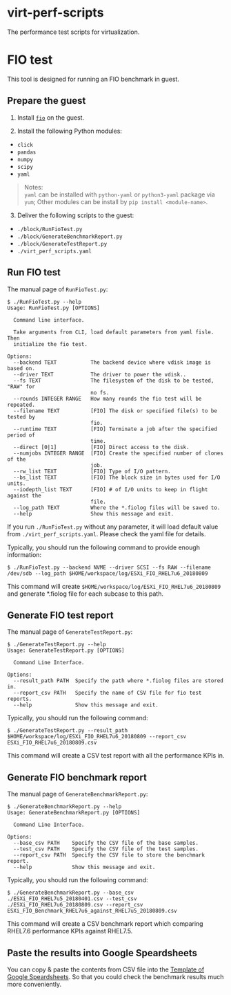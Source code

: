 # virt-perf-scripts

The performance test scripts for virtualization.

# FIO test

This tool is designed for running an FIO benchmark in guest.

## Prepare the guest

1. Install [`fio`](https://github.com/axboe/fio/releases) on the guest.

2. Install the following Python modules:
- `click`
- `pandas`
- `numpy`
- `scipy`
- `yaml`

> Notes:  
> `yaml` can be installed with `python-yaml` or `python3-yaml` package via `yum`;
> Other modules can be install by `pip install <module-name>`.

3. Deliver the following scripts to the guest:
- `./block/RunFioTest.py`
- `./block/GenerateBenchmarkReport.py`
- `./block/GenerateTestReport.py`
- `./virt_perf_scripts.yaml`

## Run FIO test

The manual page of `RunFioTest.py`:

```
$ ./RunFioTest.py --help
Usage: RunFioTest.py [OPTIONS]

  Command line interface.

  Take arguments from CLI, load default parameters from yaml fisle. Then
  initialize the fio test.

Options:
  --backend TEXT           The backend device where vdisk image is based on.
  --driver TEXT            The driver to power the vdisk..
  --fs TEXT                The filesystem of the disk to be tested, "RAW" for
                           no fs.
  --rounds INTEGER RANGE   How many rounds the fio test will be repeated.
  --filename TEXT          [FIO] The disk or specified file(s) to be tested by
                           fio.
  --runtime TEXT           [FIO] Terminate a job after the specified period of
                           time.
  --direct [0|1]           [FIO] Direct access to the disk.
  --numjobs INTEGER RANGE  [FIO] Create the specified number of clones of the
                           job.
  --rw_list TEXT           [FIO] Type of I/O pattern.
  --bs_list TEXT           [FIO] The block size in bytes used for I/O units.
  --iodepth_list TEXT      [FIO] # of I/O units to keep in flight against the
                           file.
  --log_path TEXT          Where the *.fiolog files will be saved to.
  --help                   Show this message and exit.
```

If you run `./RunFioTest.py` without any parameter, it will load default value from `./virt_perf_scripts.yaml`. Please check the yaml file for details.

Typically, you should run the following command to provide enough information:

```
$ ./RunFioTest.py --backend NVME --driver SCSI --fs RAW --filename /dev/sdb --log_path $HOME/workspace/log/ESXi_FIO_RHEL7u6_20180809
```

This command will create `$HOME/workspace/log/ESXi_FIO_RHEL7u6_20180809` and generate *.fiolog file for each subcase to this path.

## Generate FIO test report

The manual page of `GenerateTestReport.py`:

```
$ ./GenerateTestReport.py --help
Usage: GenerateTestReport.py [OPTIONS]

  Command Line Interface.

Options:
  --result_path PATH  Specify the path where *.fiolog files are stored in.
  --report_csv PATH   Specify the name of CSV file for fio test reports.
  --help              Show this message and exit.
```

Typically, you should run the following command:

```
$ ./GenerateTestReport.py --result_path $HOME/workspace/log/ESXi_FIO_RHEL7u6_20180809 --report_csv ESXi_FIO_RHEL7u6_20180809.csv
```

This command will create a CSV test report with all the performance KPIs in.

## Generate FIO benchmark report

The manual page of `GenerateBenchmarkReport.py`:

```
$ ./GenerateBenchmarkReport.py --help
Usage: GenerateBenchmarkReport.py [OPTIONS]

  Command Line Interface.

Options:
  --base_csv PATH    Specify the CSV file of the base samples.
  --test_csv PATH    Specify the CSV file of the test samples.
  --report_csv PATH  Specify the CSV file to store the benchmark report.
  --help             Show this message and exit.
```

Typically, you should run the following command:

```
$ ./GenerateBenchmarkReport.py --base_csv ./ESXi_FIO_RHEL7u5_20180401.csv --test_csv ./ESXi_FIO_RHEL7u6_20180809.csv --report_csv ESXi_FIO_Benchmark_RHEL7u6_against_RHEL7u5_20180809.csv
```

This command will create a CSV benchmark report which comparing RHEL7.6 performance KPIs against RHEL7.5.

## Paste the results into Google Speardsheets

You can copy & paste the contents from CSV file into the [Template of Google Speardsheets](https://docs.google.com/spreadsheets/d/1C5DsB5oWXI0Wl5rGiCLQI09w2nbq96uovPYoF6rvM6Y/edit?usp=sharing). So that you could check the benchmark results much more conveniently.
